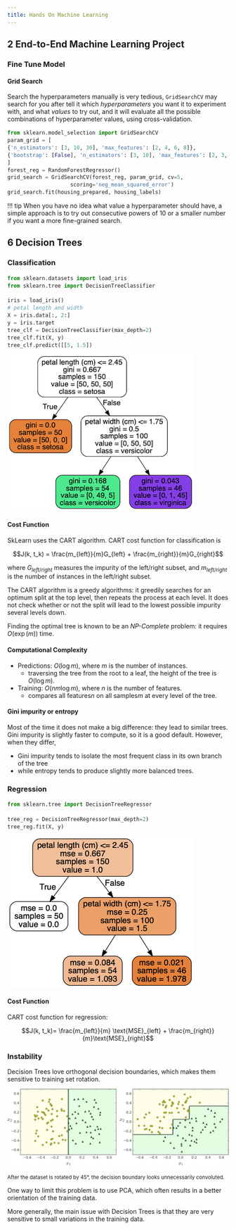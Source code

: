 ```yaml
---
title: Hands On Machine Learning
---
```


## 2 End-to-End Machine Learning Project
### Fine Tune Model

#### Grid Search

Search the hyperparameters manually is very tedious, `GridSearchCV` may search for you after tell it which *hyperparameters* you want it to experiment with, and what *values* to try out, and it will evaluate all the possible combinations of hyperparameter values, using cross-validation.

```Python
from sklearn.model_selection import GridSearchCV
param_grid = [
{'n_estimators': [3, 10, 30], 'max_features': [2, 4, 6, 8]}, 
{'bootstrap': [False], 'n_estimators': [3, 10], 'max_features': [2, 3, 4]}, 
]
forest_reg = RandomForestRegressor()
grid_search = GridSearchCV(forest_reg, param_grid, cv=5, 
                    scoring='neg_mean_squared_error')
grid_search.fit(housing_prepared, housing_labels)
```


!!! tip
    When you have no idea what value a hyperparameter should have, a simple approach is to try out consecutive powers of 10 or a smaller number if you want a more fine-grained search.
    
    
## 6 Decision Trees

### Classification

```Python
from sklearn.datasets import load_iris 
from sklearn.tree import DecisionTreeClassifier

iris = load_iris() 
# petal length and width 
X = iris.data[:, 2:] 
y = iris.target
tree_clf = DecisionTreeClassifier(max_depth=2) 
tree_clf.fit(X, y)
tree_clf.predict([[5, 1.5])
```

![iris_tree](figures/iris_tree.png)


#### Cost Function

SkLearn uses the CART algorithm. CART cost function for classification is

$$J(k, t_k) = 
\frac{m_{left}}{m}G_{left} + \frac{m_{right}}{m}G_{right}$$

where $G_{left/right}$ measures the impurity of the left/right subset, and $m_{left/right}$ is the number of instances in the left/right subset.

The CART algorithm is a greedy algorithms: it greedily searches for an optimum split at the top level, then repeats the process at each level. It does not check whether or not the split will lead to the lowest possible impurity several levels down.

Finding the optimal tree is known to be an *NP-Complete* problem: it requires $O(\exp(m))$ time.

#### Computational Complexity

* Predictions: $O(\log m)$, where $m$ is the number of instances.
    * traversing the tree from the root to a leaf, the height of the tree is $O(\log m)$.
* Training: $O(nm \log m)$, where $n$ is the number of features.
    * compares all features$n$ on all samples$m$ at every level of the tree.

#### Gini impurity or entropy


Most of the time it does not make a big difference: they lead to similar trees. Gini impurity is slightly faster to compute, so it is a good default. However, when they differ, 

* Gini impurity tends to isolate the most frequent class in its own branch of the tree
* while entropy tends to produce slightly more balanced trees.


### Regression

```Python
from sklearn.tree import DecisionTreeRegressor

tree_reg = DecisionTreeRegressor(max_depth=2)
tree_reg.fit(X, y)
```
![iris_regresssion_tree](figures/iris_regresssion_tree.png)

#### Cost Function

CART cost function for regression:

$$J(k, t_k)=
\frac{m_{left}}{m}
\text{MSE}_{left} + \frac{m_{right}}{m}\text{MSE}_{right}$$

### Instability

Decision Trees love orthogonal decision boundaries, which makes them sensitive to training set rotation.



![](figures/instability.jpg)
<p><small>After the dataset is rotated by 45°, the decision boundary looks unnecessarily convoluted.</small></p>

One way to limit this problem is to use PCA, which often results in a better orientation of the training data.

More generally, the main issue with Decision Trees is that they are very sensitive to small variations in the training data.